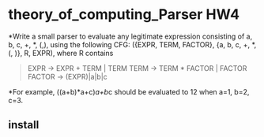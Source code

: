 # theory_of_computing_Parser HW4

*Write a small parser to evaluate any legitimate expression consisting of a, b, c, +, *, (,), 
using the following CFG: ({EXPR, TERM, FACTOR}, {a, b, c, +, *, (, )}, R, EXPR), where R contains 


>EXPR -> EXPR + TERM | TERM
>TERM -> TERM * FACTOR | FACTOR
>FACTOR -> (EXPR)|a|b|c


*For example, ((a+b)*a+c)*a+b*c should be evaluated to 12 when a=1, b=2, c=3.


## install
